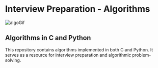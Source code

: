 # Interview Preparation - Algorithms

![algoGif](https://media4.giphy.com/media/v1.Y2lkPTc5MGI3NjExcXFjM2hlNDNsb3ppNGt3ZXFpaG54bjdvdm1wNG5ucGFid2M4aW1yOSZlcD12MV9pbnRlcm5hbF9naWZfYnlfaWQmY3Q9Zw/l3fZLMbuCOqJ82gec/giphy.gif)

## Algorithms in C and Python

This repository contains algorithms implemented in both C and Python. It serves as a resource for interview preparation and algorithmic problem-solving.
